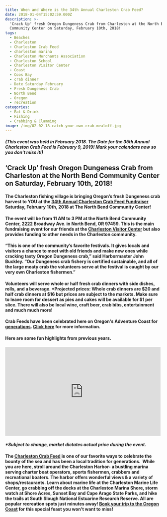 ```yaml
---
title: When and Where is the 34th Annual Charleston Crab Feed?
date: 2018-01-04T15:02:59.000Z
description: >-
  'Crack Up' fresh Oregon Dungeness Crab from Charleston at the North Bend
  Community Center on Saturday, February 10th, 2018!
tags:
  - Beaches
  - Charleston
  - Charleston Crab Feed
  - charleston marina
  - Charleston Merchants Association
  - Charleston School
  - Charleston Visitor Center
  - Coast
  - Coos Bay
  - crab dinner
  - Date Saturday February
  - Fresh Dungeness Crab
  - North Bend
  - Oregon
  - recreation
categories:
  - Eat & Drink
  - Fishing
  - Crabbing & Clamming
image: /img/02-02-18-catch-your-own-crab-mealoff.jpg
---
```

#### <h4><em>(This event was held in February 2018. The Date for the 35th Annual Charleston Crab Feed is February 9, 2019! Mark your calendars now so you don't miss it!)</em></h4>

#### <h2></h2>

#### <h2>‘Crack Up’ fresh Oregon Dungeness Crab from Charleston at the North Bend Community Center on Saturday, February 10th, 2018!</h2>

#### The Charleston fishing village is bringing Oregon’s fresh Dungeness crab harvest to YOU at the <a href="http://oregonsadventurecoast.com/listings/annual-charleston-crab-feed-2/" target="_blank" rel="noopener noreferrer">34th Annual Charleston Crab Feed Fundraiser</a> Saturday, February 10th, 2018 at The North Bend Community Center!



#### The event will be from 11 AM to 3 PM at the North Bend Community Center, 2222 Broadway Ave. in North Bend, OR 97459. This is the main fundraising event for our friends at the <a href="http://visittheoregoncoast.com/cities/charleston/activities/charleston-visitor-center/" target="_blank" rel="noopener noreferrer">Charleston Visitor Center</a> but also provides funding to other needs in the Charleston community.

#### 

#### “This is one of the community’s favorite festivals. It gives locals and visitors a chance to meet with old friends and make new ones while cracking tasty Oregon Dungeness crab,” said Harbormaster John Buckley. “Our Dungeness crab fishery is certified sustainable, and all of the large meaty crab the volunteers serve at the festival is caught by our very own Charleston fishermen.”

#### 

#### Volunteers will serve whole or half fresh crab dinners with side dishes, rolls, and a beverage. <strong>*Projected prices:</strong> Whole crab dinners are $20 and half crab dinners at $16 but prices are subject to the markets. Make sure to leave room for dessert as pies and cakes will be available for $1 per slice. There will also be local wine, craft beer, crab bibs, entertainment and much much more!

#### 

#### Crab Feeds have been celebrated here on Oregon's Adventure Coast for <a href="http://oregonsadventurecoast.com/2013/01/crab-feeds-have-been-celebrated-in-charleston-oregon-for-generations/" target="_blank" rel="noopener noreferrer">generations</a>. <a href="https://www.facebook.com/events/129814394486626/">Click here</a> for more information.

#### 

#### Here are some fun highlights from previous years.

#### 

#### <iframe style="border: none; overflow: hidden;" src="https://www.facebook.com/plugins/post.php?href=https%3A%2F%2Fwww.facebook.com%2Fdiscovercharlestonoregon%2Fphotos%2Fa.552511188263834.1073741835.540929339422019%2F709624579219160%2F%3Ftype%3D3&amp;width=500" width="500" height="285" frameborder="0" scrolling="no"></iframe>

#### 

#### 

#### <em>*Subject to change, market dictates actual price during the event. </em>

#### <p style="text-align: left;">The <a href="http://www.oregonsadventurecoast.com/listings/annual-charleston-crab-feed/" target="_blank" rel="noopener noreferrer">Charleston Crab Feed</a> is one of our favorite ways to celebrate the bounty of the sea and has been a local tradition for generations.  While you are here, stroll around the Charleston Harbor- a bustling marina serving charter boat operators, sports fishermen, crabbers and recreational boaters. The harbor offers wonderful views &amp; a variety of shops/restaurants. Learn about marine life at the Charleston Marine Life Center, go crabbing off the docks at the Charleston Marina Shore, storm watch at Shore Acres, Sunset Bay and Cape Arago State Parks, and hike the trails at South Slough National Estuarine Research Reserve. All are popular recreation spots just minutes away! <a href="http://oregonsadventurecoast.com/lodging/" target="_blank" rel="noopener noreferrer">Book your trip to the Oregon Coast</a> for this special feast you won't want to miss!</p>

#### 

#### 

#### 

####
